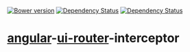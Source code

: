 [![Bower version](http://img.shields.io/bower/v/angular-ui-router-interceptor.svg?style=flat)](http://bower.io/search/?q=angular-ui-router-interceptor) [![Dependency Status](https://david-dm.org/mdreizin/angular-ui-router-interceptor.svg?style=flat)](https://david-dm.org/mdreizin/angular-ui-router-interceptor) [![Dependency Status](https://david-dm.org/mdreizin/angular-ui-router-interceptor/dev-status.svg?style=flat)](https://david-dm.org/mdreizin/angular-ui-router-interceptor#info=devDependencies)

[angular](https://github.com/angular/angular.js)-[ui-router](https://github.com/angular-ui/ui-router)-interceptor
=================================================================================================================
